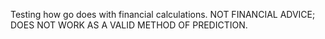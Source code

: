 Testing how go does with financial calculations. NOT FINANCIAL ADVICE; DOES NOT WORK AS A VALID METHOD OF PREDICTION.
